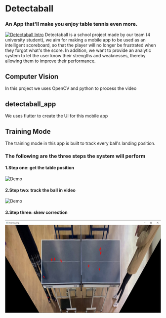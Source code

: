 # Detectaball 
### An App that'll make you enjoy table tennis even more.
[![Detectaball Intro](https://www.youtube.com/watch?v=P4hCXZWE8PI.jpg)](https://www.youtube.com/watch?v=P4hCXZWE8PI)
Detectaball is a school project made by our team (4 university student), we aim for making a mobile app to be used as an intelligent scoreboard, so that the player will no longer be frustrated when they forgot what's the score. In addition, we want to provide an analytic system to let the user know their strengths and weaknesses, thereby allowing them to improve their performance.

## Computer Vision
In this project we uses OpenCV and python to process the video
## detectaball_app
We uses flutter to create the UI for this mobile app

## Training Mode
The training mode in this app is built to track every ball's landing position.
### The following are the three steps the system will perform
#### 1.Step one: get the table position
![Demo](Computer%20Vision/gif/table_tennis_gettable_demo.gif)
#### 2.Step two: track the ball in video
![Demo](Computer%20Vision/gif/table_tennis_getTrainingData_demo_Trim.gif)
#### 3.Step three: skew correction
![Demo](Computer%20Vision/img/trainingMode-result.jpg)